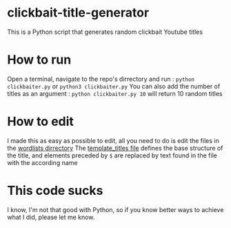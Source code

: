 # clickbait-title-generator
This is a Python script that generates random clickbait Youtube titles

# How to run

Open a terminal, navigate to the repo's dirrectory and run :
```python clickbaiter.py``` or ```python3 clickbaiter.py```
You can also add the number of titles as an argument : 
```python clickbaiter.py 10``` will return 10 random titles

# How to edit

I made this as easy as possible to edit, all you need to do is edit the files in the [wordlists dirrectory](wordlists/)
The [template_titles file](wordlists/template_titles) defines the base structure of the title, and elements preceded by ```$``` are replaced by text found in the file with the according name

# This code sucks

I know, I'm not that good with Python, so if you know better ways to achieve what I did, please let me know.
